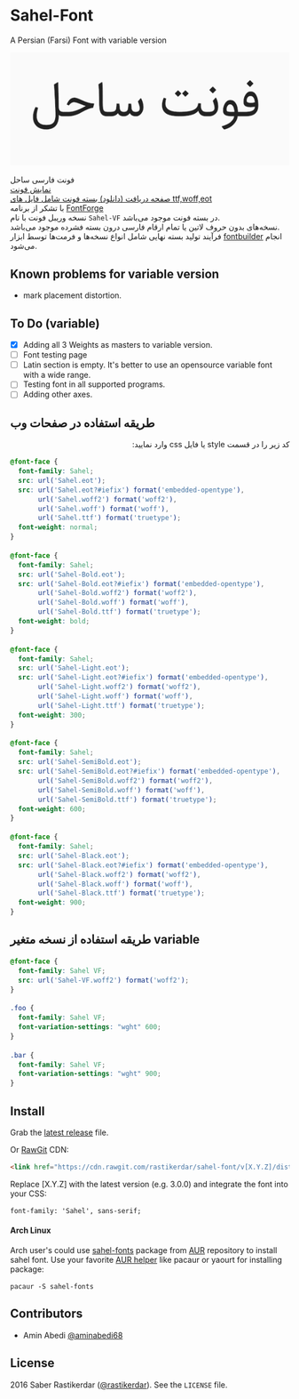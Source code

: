 # Sahel-Font
A Persian (Farsi) Font with variable version

![Sahel-VF](./sample-variable.gif)

فونت فارسی ساحل  
[نمایش فونت](http://rastikerdar.github.io/sahel-font/)  
[صفحه دریافت (دانلود) بسته فونت شامل فایل های ttf,woff,eot](https://github.com/rastikerdar/sahel-font/releases)  
با تشکر از برنامه [FontForge](https://fontforge.github.io)  
نسخه وریبل فونت با نام `Sahel-VF‍` در بسته فونت موجود می‌باشد.  
نسخه‌های بدون حروف لاتین یا تمام ارقام فارسی درون بسته فشرده موجود می‌باشد.  
فرآیند تولید بسته نهایی شامل انواع نسخه‌ها و فرمت‌ها توسط ابزار [fontbuilder](https://github.com/rastikerdar/fontbuilder) انجام می‌شود.

## Known problems for variable version
- mark placement distortion.

## To Do (variable)
- [x] Adding all 3 Weights as masters to variable version.
- [ ] Font testing page
- [ ] Latin section is empty. It's better to use an opensource variable font with a wide range.
- [ ] Testing font in all supported programs.
- [ ] Adding other axes.

## طریقه استفاده در صفحات وب

<p dir="rtl">
کد زیر را در قسمت style یا فایل css وارد نمایید:
</p>


```css
@font-face {
  font-family: Sahel;
  src: url('Sahel.eot');
  src: url('Sahel.eot?#iefix') format('embedded-opentype'),
       url('Sahel.woff2') format('woff2'),
       url('Sahel.woff') format('woff'),
       url('Sahel.ttf') format('truetype');
  font-weight: normal;
}
      
@font-face {
  font-family: Sahel;
  src: url('Sahel-Bold.eot');
  src: url('Sahel-Bold.eot?#iefix') format('embedded-opentype'),
       url('Sahel-Bold.woff2') format('woff2'),
       url('Sahel-Bold.woff') format('woff'),
       url('Sahel-Bold.ttf') format('truetype');
  font-weight: bold;
}

@font-face {
  font-family: Sahel;
  src: url('Sahel-Light.eot');
  src: url('Sahel-Light.eot?#iefix') format('embedded-opentype'),
       url('Sahel-Light.woff2') format('woff2'),  
       url('Sahel-Light.woff') format('woff'),
       url('Sahel-Light.ttf') format('truetype');
  font-weight: 300;
}
      
@font-face {
  font-family: Sahel;
  src: url('Sahel-SemiBold.eot');
  src: url('Sahel-SemiBold.eot?#iefix') format('embedded-opentype'),
       url('Sahel-SemiBold.woff2') format('woff2'),  
       url('Sahel-SemiBold.woff') format('woff'),
       url('Sahel-SemiBold.ttf') format('truetype');
  font-weight: 600;
}

@font-face {
  font-family: Sahel;
  src: url('Sahel-Black.eot');
  src: url('Sahel-Black.eot?#iefix') format('embedded-opentype'),
       url('Sahel-Black.woff2') format('woff2'),  
       url('Sahel-Black.woff') format('woff'),
       url('Sahel-Black.ttf') format('truetype');
  font-weight: 900;
}
```

## طریقه استفاده از نسخه متغیر variable

```css
@font-face {
  font-family: Sahel VF;
  src: url('Sahel-VF.woff2') format('woff2');
}

.foo {
  font-family: Sahel VF;
  font-variation-settings: "wght" 600;
}

.bar {
  font-family: Sahel VF;
  font-variation-settings: "wght" 900;
}

```

## Install

Grab the [latest release](https://github.com/rastikerdar/sahel-font/releases/latest) file.

Or [RawGit](https://rawgit.com) CDN:

```html
<link href="https://cdn.rawgit.com/rastikerdar/sahel-font/v[X.Y.Z]/dist/font-face.css" rel="stylesheet" type="text/css" />
```

Replace [X.Y.Z] with the latest version (e.g. 3.0.0) and integrate the font into your CSS:

```
font-family: 'Sahel', sans-serif;
```

#### Arch Linux

Arch user's could use [sahel-fonts](https://aur.archlinux.org/packages/sahel-fonts/) package from [AUR](https://aur.archlinux.org/) repository to install sahel font. Use your favorite [AUR helper](https://wiki.archlinux.org/index.php/AUR_helpers) like pacaur or yaourt for installing package:

```shell
pacaur -S sahel-fonts
```

## Contributors

- Amin Abedi [@aminabedi68](https://github.com/aminabedi68)

## License
2016 Saber Rastikerdar ([@rastikerdar](https://github.com/rastikerdar)). See the `LICENSE` file.

